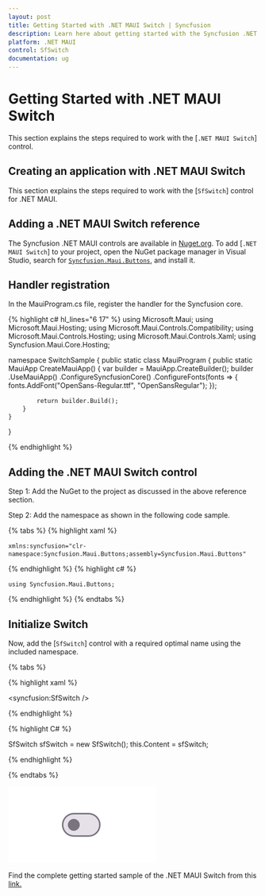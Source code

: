 ```yaml
---
layout: post
title: Getting Started with .NET MAUI Switch | Syncfusion
description: Learn here about getting started with the Syncfusion .NET MAUI Switch (SfSwitch) control, its elements, and more.
platform: .NET MAUI
control: SfSwitch
documentation: ug
---
```


# Getting Started with .NET MAUI Switch

This section explains the steps required to work with the [`.NET MAUI Switch`] control.

## Creating an application with .NET MAUI Switch

This section explains the steps required to work with the [`SfSwitch`] control for .NET MAUI.

## Adding a .NET MAUI Switch reference

The Syncfusion .NET MAUI controls are available in [Nuget.org](https://www.nuget.org/). To add [`.NET MAUI Switch`] to your project, open the NuGet package manager in Visual Studio, search for [`Syncfusion.Maui.Buttons`](https://www.nuget.org/packages/Syncfusion.Maui.Buttons), and install it.

## Handler registration 

In the MauiProgram.cs file, register the handler for the Syncfusion core.

{% highlight c# hl_lines="6 17" %}
using Microsoft.Maui;
using Microsoft.Maui.Hosting;
using Microsoft.Maui.Controls.Compatibility;
using Microsoft.Maui.Controls.Hosting;
using Microsoft.Maui.Controls.Xaml;
using Syncfusion.Maui.Core.Hosting;

namespace SwitchSample
{
    public static class MauiProgram
    {
        public static MauiApp CreateMauiApp()
        {
            var builder = MauiApp.CreateBuilder();
            builder
            .UseMauiApp<App>()
            .ConfigureSyncfusionCore()
            .ConfigureFonts(fonts =>
            {
                fonts.AddFont("OpenSans-Regular.ttf", "OpenSansRegular");
            });

            return builder.Build();
        }      
    }
}   

{% endhighlight %} 

## Adding the .NET MAUI Switch control

Step 1: Add the NuGet to the project as discussed in the above reference section. 

Step 2: Add the namespace as shown in the following code sample.

{% tabs %}
{% highlight xaml %}

	xmlns:syncfusion="clr-namespace:Syncfusion.Maui.Buttons;assembly=Syncfusion.Maui.Buttons"

{% endhighlight %}
{% highlight c# %}

	using Syncfusion.Maui.Buttons;

{% endhighlight %}
{% endtabs %}

## Initialize Switch

Now, add the [`SfSwitch`] control with a required optimal name using the included namespace.

{% tabs %}

{% highlight xaml %}

<syncfusion:SfSwitch />
	
{% endhighlight %}

{% highlight C# %}

SfSwitch sfSwitch = new SfSwitch();
this.Content = sfSwitch;

{% endhighlight %}

{% endtabs %}

![SfSwitch](images/getting-started/SfSwitch.png)

Find the complete getting started sample of the .NET MAUI Switch from this [link.](https://github.com/SyncfusionExamples/Getting-Started-with-.NET-MAUI-SfSwitch)

